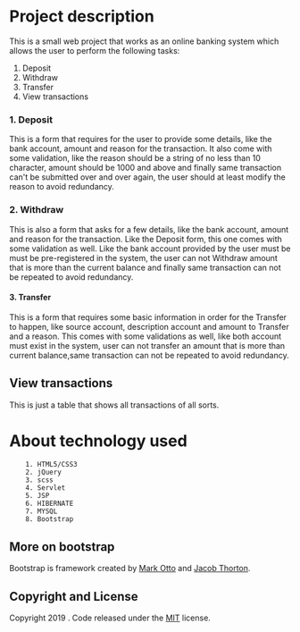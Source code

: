 # Project description
This is a small web project that works as an online banking system which allows the user to perform the following tasks:
  1. Deposit
  2. Withdraw
  3. Transfer
  4. View transactions

### 1. Deposit

This is a form that requires for the user to provide some details, like the bank account, amount and reason for the transaction.
It also come with some validation, like the reason should be a string of no less than 10 character, amount should be  1000 and above and finally same transaction can't be submitted over and over again, the user should at least modify the reason to avoid redundancy.

### 2. Withdraw

This is also a form that asks for a few details, like the bank account, amount and reason for the transaction.
Like the Deposit form, this one comes with some validation as well. Like the bank account provided by the user must be must be pre-registered in the system, the user can not Withdraw amount that is more than the current balance and finally same transaction can not be repeated to avoid redundancy.

#### 3. Transfer

This is a form that requires some basic information in order for the Transfer to happen, like source account, description account and amount to Transfer and a reason.
This comes with some validations as well, like both account must exist in the system, user can not transfer an amount that is more than current balance,same transaction can not be repeated to avoid redundancy.


## View transactions

This is just a table that shows all transactions of all sorts.

# About technology used
        1. HTML5/CSS3
        2. jQuery
        3. scss
        4. Servlet
        5. JSP
        6. HIBERNATE
        7. MYSQL
        8. Bootstrap

## More on bootstrap

Bootstrap is framework created by [Mark Otto](https://twitter.com/mdo) and [Jacob Thorton](https://twitter.com/fat).

## Copyright and License

Copyright 2019  . Code released under the [MIT](https://github.com/BlackrockDigital/startbootstrap-freelancer/blob/gh-pages/LICENSE) license.
